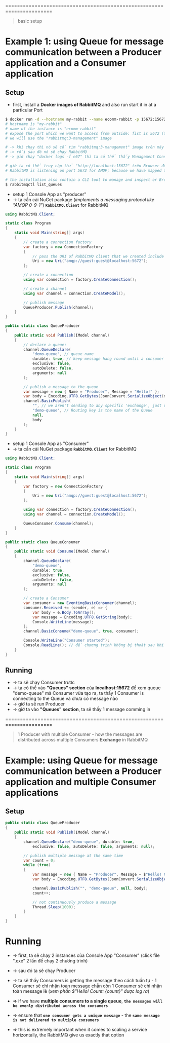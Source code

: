======================================================================
> basic setup

# Example 1: using Queue for message communication between a Producer application and a Consumer application

## Setup
* first, install a **Docker images of RabbitMQ** and also run start it in at a particular Port
```bash
$ docker run -d --hostname my-rabbit --name ecomm-rabbit -p 15672:15672 -p 5672:5672 rabbitmq:3-management
# hostname is "my-rabbit"
# name of the instance is "ecomm-rabbit"
# expose the port which we want to access from outside: fist is 5672 (the port used by AMQP protocol), second is 15672 (port used by the Management Console)
# we will use the "rabbitmq:3-management" image

# -> khi chạy thì nó sẽ cố tìm "rabbitmq:3-management" image trên máy local nếu không tìm thấy, nó sẽ pull về
# -> rồi sau đó nó sẽ chạy RabbitMQ
# -> giờ chạy "docker logs -f e67" thì ta có thể thấy Management Console is up and running, and the RabbitMQ is ready to use

# giờ ta có thể truy cập thử "http://localhost:15672" trên Browser để xem RabbitMQ Management Console (or Administration Console); and by default RabbitMQ has username/password as "guest/guest"
# RabbitMQ is listening on port 5672 for AMQP; because we have mapped the port of the Docker container to localhost:5672 nên, khi ta truy cập localhost:5672 it going to call it back to Docker container 
```
```bash
# the installation also contain a CLI tool to manage and inspect or Broker "rabbitmqctl"
$ rabbitmqctl list_queues
```

* setup 1 Console App as "producer"
* -> ta cần cài NuGet package (_implements a messaging protocol like "AMQP 0-9-1"_) **`RabbitMQ.Client`** for RabbitMQ 
```cs
using RabbitMQ.Client;

static class Program
{
    static void Main(string[] args)
    {
        // create a connection factory
        var factory = new ConnectionFactory
        {
            // pass the URI of RabbitMQ client that we created include AMQP pattern (amqp://...)
            Uri = new Uri("amqp://guest:guest@localhost:5672");
        };

        // create a connection
        using var connection = factory.CreateConnection();

        // create a channel
        using var channel = connection.CreateModel();

        // publish message
        QueueProducer.Publish(channel);
    }
}

public static class QueueProducer
{
    public static void Publish(IModel channel)
    {
        // declare a queue: 
        channel.QueueDeclare(
            "demo-queue", // queue name
            durable: true, // keep message hang round until a consumer reads it
            exclusive: false,
            autoDelete: false,
            arguments: null
        );

        // publish a message to the queue
        var message = new { Name = "Producer", Message = "Hello!" };
        var body = Encoding.UTF8.GetBytes(JsonConvert.SerializeObject(message));
        channel.BasicPublish(
            "", // we aren't sending to any specific 'exchange', just use the default Exchange
            "demo-queue", // Routing key is the name of the Queue
            null,
            body
        );
    }
}
```

* setup 1 Console App as "Consumer"
* -> ta cần cài NuGet package **`RabbitMQ.Client`** for RabbitMQ
```cs
using RabbitMQ.Client;

static class Program
{
    static void Main(string[] args)
    {
        var factory = new ConnectionFactory
        {
            Uri = new Uri("amqp://guest:guest@localhost:5672");
        };

        using var connection = factory.CreateConnection();
        using var channel = connection.CreateModel();

        QueueConsumer.Consume(channel);
    }
}

public static class QueueConsumer
{
    public static void Consume(IModel channel)
    {
        channel.QueueDeclare(
            "demo-queue",
            durable: true, 
            exclusive: false,
            autoDelete: false,
            arguments: null
        );

        // create a Consumer
        var consumer = new EventingBasicConsumer(channel);
        consumer.Received += (sender, e) => {
            var body = e.Body.ToArray();
            var message = Encoding.UTF8.GetString(body);
            Console.WriteLine(message);
        };
        channel.BasicConsume("demo-queue", true, consumer);

        Console.WriteLine("Consumer started");
        Console.ReadLine(); // để chương trình không bị thoát sau khi chạy xong
    }
}
```

## Running
* -> ta sẽ chạy Consumer trước
* -> ta có thể vào **"Queues" section** của **localhost:15672** để xem queue "demo-queue" mà Consumer vừa tạo ra, ta thấy 1 Consumer is connecting to the Queue và chưa có message nào
* -> giờ ta sẽ run Producer
* -> giờ ta vào **"Queues" section**, ta sẽ thấy 1 message comming in

======================================================================
> 1 Producer with multiple Consumer - how the messages are distributed across multiple Consumers
> **Exchange** in RabbitMQ

# Example: using Queue for message communication between a Producer application and multiple Consumer applications

## Setup
```cs - Producer
public static class QueueProducer
{
    public static void Publish(IModel channel)
    {
        channel.QueueDeclare("demo-queue", durable: true, 
            exclusive: false, autoDelete: false, arguments: null);

        // publish multiple message at the same time
        var count = 0;
        while (true)
        {
            var message = new { Name = "Producer", Message = $"Hello! Count: {count}" };
            var body = Encoding.UTF8.GetBytes(JsonConvert.SerializeObject(message));

            channel.BasicPublish("", "demo-queue", null, body);
            count++;

            // not continuously produce a message 
            Thread.Sleep(1000);
        }
    }
}
```

# Running
* -> first, ta sẽ chạy 2 instances của Console App "Consumer" (click file ".exe" 2 lần để chạy 2 chương trình)
* -> sau đó ta sẽ chạy Producer
* -> ta sẽ thấy Consumers is getting the message theo cách tuần tự - 1 Consumer sẽ chỉ nhận toàn message chẵn còn 1 Consumer sẽ chỉ nhận toàn message lẻ (_xem phần $"Hello! Count: {count}" được log ra_)

* => if we have **multiple consumers to a single queue**, **`the messages will be evenly distributed across the consumers`**
* => ensure that **`one consumer gets a unique message`** - the **`same message is not delivered to multiple consumers`** 

* => this is extremely important when it comes to scaling a service horizontally, the RabbitMQ give us exactly that option
